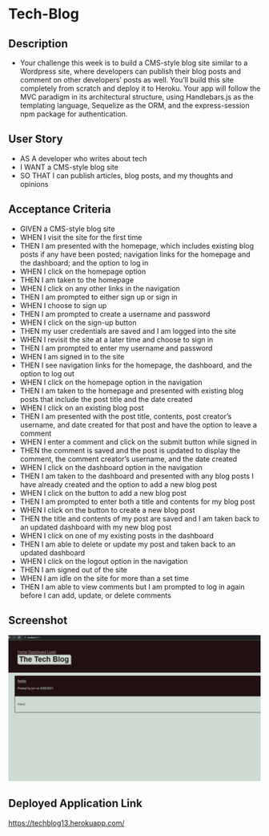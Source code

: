 # Tech-Blog

## Description

- Your challenge this week is to build a CMS-style blog site similar to a Wordpress site, where developers can publish their blog posts and comment on other developers’ posts as well. You’ll build this site completely from scratch and deploy it to Heroku. Your app will follow the MVC paradigm in its architectural structure, using Handlebars.js as the templating language, Sequelize as the ORM, and the express-session npm package for authentication.

## User Story

-  AS A developer who writes about tech
-  I WANT a CMS-style blog site
-  SO THAT I can publish articles, blog posts, and my thoughts and opinions

## Acceptance Criteria

-  GIVEN a CMS-style blog site
-  WHEN I visit the site for the first time
-  THEN I am presented with the homepage, which includes existing blog posts if any have been posted; navigation links for the homepage and the dashboard; and the option to log in
-  WHEN I click on the homepage option
-  THEN I am taken to the homepage
-  WHEN I click on any other links in the navigation
-  THEN I am prompted to either sign up or sign in
-  WHEN I choose to sign up
-  THEN I am prompted to create a username and password
-  WHEN I click on the sign-up button
-  THEN my user credentials are saved and I am logged into the site
-  WHEN I revisit the site at a later time and choose to sign in
-  THEN I am prompted to enter my username and password
-  WHEN I am signed in to the site
-  THEN I see navigation links for the homepage, the dashboard, and the option to log out
-  WHEN I click on the homepage option in the navigation
- THEN I am taken to the homepage and presented with existing blog posts that include the post title and the date created
-  WHEN I click on an existing blog post
-  THEN I am presented with the post title, contents, post creator’s username, and date created for that post and have the option to leave a comment
-  WHEN I enter a comment and click on the submit button while signed in
-  THEN the comment is saved and the post is updated to display the comment, the comment creator’s username, and the date created
-  WHEN I click on the dashboard option in the navigation
-  THEN I am taken to the dashboard and presented with any blog posts I have already created and the option to add a new blog post
-  WHEN I click on the button to add a new blog post
-  THEN I am prompted to enter both a title and contents for my blog post
-  WHEN I click on the button to create a new blog post
-  THEN the title and contents of my post are saved and I am taken back to an updated dashboard with my new blog post
-  WHEN I click on one of my existing posts in the dashboard
-  THEN I am able to delete or update my post and taken back to an updated dashboard
-  WHEN I click on the logout option in the navigation
-  THEN I am signed out of the site
-  WHEN I am idle on the site for more than a set time
-  THEN I am able to view comments but I am prompted to log in again before I can add, update, or delete comments

## Screenshot

![alt text](https://github.com/jhwang2525/tech-blog/blob/main/example/tech-blog.JPG?raw=true)
## Deployed Application Link
https://techblog13.herokuapp.com/
